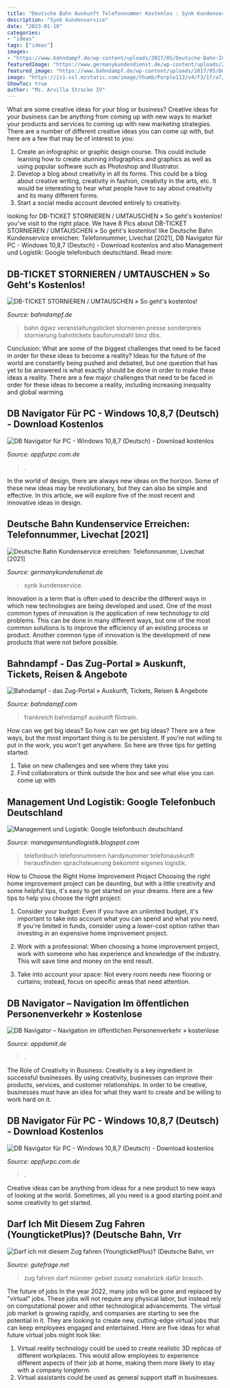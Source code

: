 ```yaml
---
title: "Deutsche Bahn Auskunft Telefonnummer Kostenlos : Synk Kundenservice"
description: "Synk kundenservice"
date: "2023-01-10"
categories:
- "ideas"
tags: ["ideas"]
images:
- "https://www.bahndampf.de/wp-content/uploads/2017/05/Deutsche-Bahn-ICE-4-Seite.jpg"
featuredImage: "https://www.germanykundendienst.de/wp-content/uploads/2021/06/Deutsche-Bahn-Kundenservice.jpg"
featured_image: "https://www.bahndampf.de/wp-content/uploads/2017/05/Deutsche-Bahn-ICE-4-Seite.jpg"
image: "https://is1-ssl.mzstatic.com/image/thumb/Purple113/v4/f3/1f/a7/f31fa770-e133-d04a-5191-3feba7d0f223/mzl.henwabwu.png/392x696bb.png"
ShowToc: true
author: "Ms. Arvilla Stracke IV"
---
```



What are some creative ideas for your blog or business?
Creative ideas for your business can be anything from coming up with new ways to market your products and services to coming up with new marketing strategies. There are a number of different creative ideas you can come up with, but here are a few that may be of interest to you: 
1) Create an infographic or graphic design course. This could include learning how to create stunning infographics and graphics as well as using popular software such as Photoshop and Illustrator. 
2) Develop a blog about creativity in all its forms. This could be a blog about creative writing, creativity in fashion, creativity in the arts, etc. It would be interesting to hear what people have to say about creativity and its many different forms. 
3) Start a social media account devoted entirely to creativity.

	

		
looking for DB-TICKET STORNIEREN / UMTAUSCHEN » So geht&#039;s kostenlos! you've visit to the right place. We have 8 Pics about DB-TICKET STORNIEREN / UMTAUSCHEN » So geht&#039;s kostenlos! like Deutsche Bahn Kundenservice erreichen: Telefonnummer, Livechat [2021], DB Navigator für PC - Windows 10,8,7 (Deutsch) - Download kostenlos and also Management und Logistik: Google telefonbuch deutschland. Read more:
		
    
## DB-TICKET STORNIEREN / UMTAUSCHEN » So Geht&#039;s Kostenlos!

<img loading=lazy src="https://www.bahndampf.de/wp-content/uploads/2017/05/Deutsche-Bahn-ICE-4-Seite.jpg" onerror="this.onerror=null;this.src='https://tse3.mm.bing.net/th?id=OIP.lXwWmuqqFr0nffAbHz8_NwHaE8&amp;pid=15.1';" alt="DB-TICKET STORNIEREN / UMTAUSCHEN » So geht&#039;s kostenlos!">

_Source: bahndampf.de_

>bahn dgwz veranstaltungsticket stornieren presse sonderpreis stornierung bahntickets bauforumstahl binz dbs. 

	

Conclusion: What are some of the biggest challenges that need to be faced in order for these ideas to become a reality?
Ideas for the future of the world are constantly being pushed and debated, but one question that has yet to be answered is what exactly should be done in order to make these ideas a reality. There are a few major challenges that need to be faced in order for these ideas to become a reality, including increasing inequality and global warming.

    
## DB Navigator Für PC - Windows 10,8,7 (Deutsch) - Download Kostenlos

<img loading=lazy src="https://is1-ssl.mzstatic.com/image/thumb/Purple113/v4/f3/1f/a7/f31fa770-e133-d04a-5191-3feba7d0f223/mzl.henwabwu.png/392x696bb.png" onerror="this.onerror=null;this.src='https://tse3.mm.bing.net/th?id=OIP.6vb7td51QJxm-2Qpu_N-CwAAAA&amp;pid=15.1';" alt="DB Navigator für PC - Windows 10,8,7 (Deutsch) - Download kostenlos">

_Source: appfurpc.com.de_

>. 

	

In the world of design, there are always new ideas on the horizon. Some of these new ideas may be revolutionary, but they can also be simple and effective. In this article, we will explore five of the most recent and innovative ideas in design.

    
## Deutsche Bahn Kundenservice Erreichen: Telefonnummer, Livechat [2021]

<img loading=lazy src="https://www.germanykundendienst.de/wp-content/uploads/2021/06/Deutsche-Bahn-Kundenservice.jpg" onerror="this.onerror=null;this.src='https://tse1.mm.bing.net/th?id=OIP.rE5_qbQxY7YZvrqnHSWOkwAAAA&amp;pid=15.1';" alt="Deutsche Bahn Kundenservice erreichen: Telefonnummer, Livechat [2021]">

_Source: germanykundendienst.de_

>synk kundenservice. 

	

Innovation is a term that is often used to describe the different ways in which new technologies are being developed and used. One of the most common types of innovation is the application of new technology to old problems. This can be done in many different ways, but one of the most common solutions is to improve the efficiency of an existing process or product. Another common type of innovation is the development of new products that were not before possible.

    
## Bahndampf - Das Zug-Portal » Auskunft, Tickets, Reisen &amp; Angebote

<img loading=lazy src="https://www.bahndampf.de/wp-content/uploads/2018/04/Bahn-Frankreich-TGV-2-e1523439997540-uai-780x585.jpg" onerror="this.onerror=null;this.src='https://tse1.mm.bing.net/th?id=OIP.Gd4jOJ39KVSGfPt80gE78wHaFj&amp;pid=15.1';" alt="Bahndampf - das Zug-Portal » Auskunft, Tickets, Reisen &amp; Angebote">

_Source: bahndampf.com_

>frankreich bahndampf auskunft flixtrain. 

	

How can we get big ideas?
So how can we get big ideas? There are a few ways, but the most important thing is to be persistent. If you're not willing to put in the work, you won't get anywhere. So here are three tips for getting started: 
1. Take on new challenges and see where they take you 
2. Find collaborators or think outside the box and see what else you can come up with 

    
## Management Und Logistik: Google Telefonbuch Deutschland

<img loading=lazy src="https://lh3.googleusercontent.com/proxy/LEY_MJxlsk299DhodAgxuEg8y7CvYOICItE97zXgfXBvYGqC60gPBhp5mUO5FGPp4Js7VbbFiKW8QQ30ng5FgpJgQJNaxFO86mVo6XhCp8oyhbBhH8CFTbzrHTs9RjUbt2odZBxMXQuKogI=w1200-h630-p-k-no-nu" onerror="this.onerror=null;this.src='https://tse3.mm.bing.net/th?id=OIP.petSj7pBg04OThs5hj9TmwHaEs&amp;pid=15.1';" alt="Management und Logistik: Google telefonbuch deutschland">

_Source: managementundlogistik.blogspot.com_

>telefonbuch telefonnummern handynummer telefonauskunft herausfinden sprachsteuerung bekommt eigenes logistik. 

	

How to Choose the Right Home Improvement Project
Choosing the right home improvement project can be daunting, but with a little creativity and some helpful tips, it's easy to get started on your dreams. Here are a few tips to help you choose the right project:
1. Consider your budget: Even if you have an unlimited budget, it's important to take into account what you can spend and what you need. If you're limited in funds, consider using a lower-cost option rather than investing in an expensive home improvement project.

2. Work with a professional: When choosing a home improvement project, work with someone who has experience and knowledge of the industry. This will save time and money on the end result.

3. Take into account your space: Not every room needs new flooring or curtains; instead, focus on specific areas that need attention.

    
## DB Navigator – Navigation Im öffentlichen Personenverkehr » Kostenlose

<img loading=lazy src="http://is4.mzstatic.com/image/thumb/Purple118/v4/45/8c/aa/458caa00-5935-2c3d-cd94-5ad65a2d052a/source/392x696bb.jpg" onerror="this.onerror=null;this.src='https://tse3.mm.bing.net/th?id=OIP.lM5yDQo_0ms9PILUPIxKPAAAAA&amp;pid=15.1';" alt="DB Navigator – Navigation im öffentlichen Personenverkehr » kostenlose">

_Source: appdamit.de_

>. 

	

The Role of Creativity in Business:
Creativity is a key ingredient in successful businesses. By using creativity, businesses can improve their products, services, and customer relationships. In order to be creative, businesses must have an idea for what they want to create and be willing to work hard on it.

    
## DB Navigator Für PC - Windows 10,8,7 (Deutsch) - Download Kostenlos

<img loading=lazy src="https://is1-ssl.mzstatic.com/image/thumb/Purple123/v4/c0/5a/5f/c05a5f69-0089-995b-8821-c39574b7d492/mzl.cqhullrf.png/392x696bb.png" onerror="this.onerror=null;this.src='https://tse3.mm.bing.net/th?id=OIP.XCHTFoHlYls4evU4_VAT9AAAAA&amp;pid=15.1';" alt="DB Navigator für PC - Windows 10,8,7 (Deutsch) - Download kostenlos">

_Source: appfurpc.com.de_

>. 

	

Creative ideas can be anything from ideas for a new product to new ways of looking at the world. Sometimes, all you need is a good starting point and some creativity to get started.

    
## Darf Ich Mit Diesem Zug Fahren (YoungticketPlus)? (Deutsche Bahn, Vrr

<img loading=lazy src="https://images.gutefrage.net/media/fragen/bilder/darf-ich-mit-diesem-zug-fahren-youngticketplus/0_original.jpg?v=1537792981000" onerror="this.onerror=null;this.src='https://tse2.mm.bing.net/th?id=OIP.I4SegsoznBX_hdTuNxUfHgHaNK&amp;pid=15.1';" alt="Darf ich mit diesem Zug fahren (YoungticketPlus)? (Deutsche Bahn, vrr">

_Source: gutefrage.net_

>zug fahren darf münster gebiet zusatz osnabrück dafür brauch. 

	

The future of jobs
In the year 2022, many jobs will be gone and replaced by "virtual" jobs. These jobs will not require any physical labor, but instead rely on computational power and other technological advancements. The virtual job market is growing rapidly, and companies are starting to see the potential in it. They are looking to create new, cutting-edge virtual jobs that can keep employees engaged and entertained. Here are five ideas for what future virtual jobs might look like: 
1. Virtual reality technology could be used to create realistic 3D replicas of different workplaces. This would allow employees to experience different aspects of their job at home, making them more likely to stay with a company longterm. 
2. Virtual assistants could be used as general support staff in businesses.

